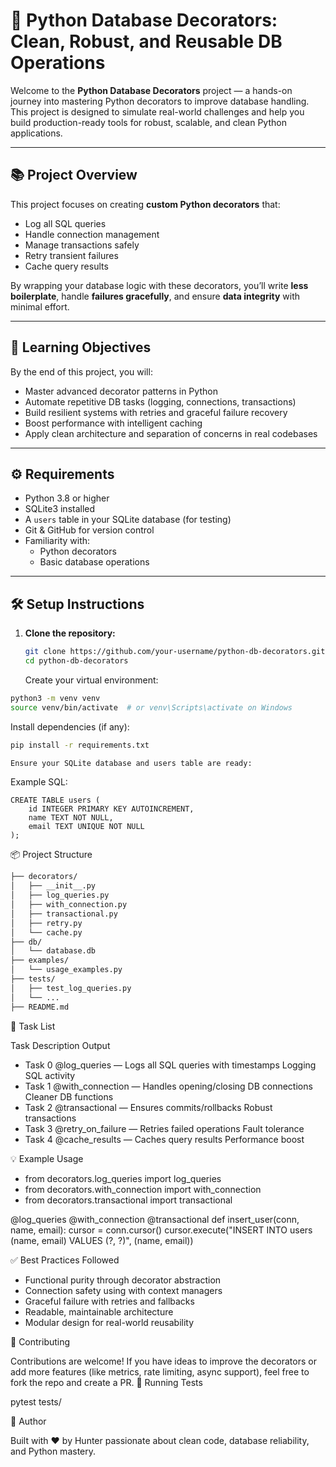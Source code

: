 # 🧠 Python Database Decorators: Clean, Robust, and Reusable DB Operations

Welcome to the **Python Database Decorators** project — a hands-on journey into mastering Python decorators to improve database handling. This project is designed to simulate real-world challenges and help you build production-ready tools for robust, scalable, and clean Python applications.

---

## 📚 Project Overview

This project focuses on creating **custom Python decorators** that:

- Log all SQL queries
- Handle connection management
- Manage transactions safely
- Retry transient failures
- Cache query results

By wrapping your database logic with these decorators, you’ll write **less boilerplate**, handle **failures gracefully**, and ensure **data integrity** with minimal effort.

---

## 🎯 Learning Objectives

By the end of this project, you will:

- Master advanced decorator patterns in Python
- Automate repetitive DB tasks (logging, connections, transactions)
- Build resilient systems with retries and graceful failure recovery
- Boost performance with intelligent caching
- Apply clean architecture and separation of concerns in real codebases

---

## ⚙️ Requirements

- Python 3.8 or higher
- SQLite3 installed
- A `users` table in your SQLite database (for testing)
- Git & GitHub for version control
- Familiarity with:
  - Python decorators
  - Basic database operations

---

## 🛠 Setup Instructions

1. **Clone the repository:**

   ```bash
   git clone https://github.com/your-username/python-db-decorators.git
   cd python-db-decorators
   ```
    Create your virtual environment:
```bash
python3 -m venv venv
source venv/bin/activate  # or venv\Scripts\activate on Windows
```
Install dependencies (if any):
```bash
pip install -r requirements.txt

Ensure your SQLite database and users table are ready:
```
Example SQL:

    CREATE TABLE users (
        id INTEGER PRIMARY KEY AUTOINCREMENT,
        name TEXT NOT NULL,
        email TEXT UNIQUE NOT NULL
    );

📦 Project Structure

```bash
├── decorators/
│   ├── __init__.py
│   ├── log_queries.py
│   ├── with_connection.py
│   ├── transactional.py
│   ├── retry.py
│   └── cache.py
├── db/
│   └── database.db
├── examples/
│   └── usage_examples.py
├── tests/
│   ├── test_log_queries.py
│   └── ...
├── README.md

```

🔁 Task List

Task	Description	Output

* Task 0	@log_queries — Logs all SQL queries with timestamps	Logging SQL activity
* Task 1	@with_connection — Handles opening/closing DB connections	Cleaner DB functions
* Task 2	@transactional — Ensures commits/rollbacks	Robust transactions
* Task 3	@retry_on_failure — Retries failed operations	Fault tolerance
* Task 4	@cache_results — Caches query results	Performance boost

💡 Example Usage

- from decorators.log_queries import log_queries
- from decorators.with_connection import with_connection
- from decorators.transactional import transactional

@log_queries
@with_connection
@transactional
def insert_user(conn, name, email):
    cursor = conn.cursor()
    cursor.execute("INSERT INTO users (name, email) VALUES (?, ?)", (name, email))

✅ Best Practices Followed

  - Functional purity through decorator abstraction
  - Connection safety using with context managers
  - Graceful failure with retries and fallbacks
  - Readable, maintainable architecture
  - Modular design for real-world reusability

📂 Contributing

Contributions are welcome! If you have ideas to improve the decorators or add more features (like metrics, rate limiting, async support), feel free to fork the repo and create a PR.
🧪 Running Tests

pytest tests/

🧠 Author

Built with ❤️ by Hunter passionate about clean code, database reliability, and Python mastery.

